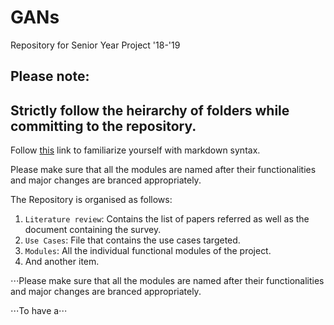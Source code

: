 # GANs
Repository for Senior Year Project '18-'19

## Please note:
## Strictly follow the heirarchy of folders while committing to the repository.
Follow [this](https://github.com/adam-p/markdown-here/wiki/Markdown-Cheatsheet) link to familiarize yourself with markdown syntax.

Please make sure that all the modules are named after their functionalities and major changes are branced appropriately.

The Repository is organised as follows:

1. ```Literature review```: Contains the list of papers referred as well as the document containing the survey.
2. ```Use Cases```: File that contains the use cases targeted.
3. ```Modules```: All the individual functional modules of the project.
4. And another item.

⋅⋅⋅Please make sure that all the modules are named after their functionalities and major changes are branced appropriately.

⋅⋅⋅To have a⋅⋅⋅
